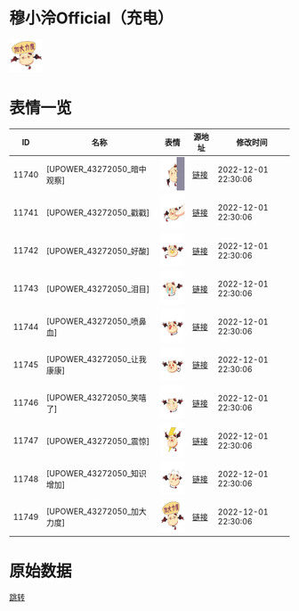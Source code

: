 # 穆小泠Official（充电）

<img src="./cover.png" height="60" alt="cover" />

# 表情一览

|ID|名称|表情|源地址|修改时间|
|----|----|----|----|----|
|11740|[UPOWER_43272050_暗中观察]|<img src="./pic/011740_%5BUPOWER_43272050_暗中观察%5D.png" height="60" alt="暗中观察"/>|[链接](https://i0.hdslb.com/bfs/garb/9b18f91e519214e75e35da89d8b9405185b30de0.png)|2022-12-01 22:30:06|
|11741|[UPOWER_43272050_戳戳]|<img src="./pic/011741_%5BUPOWER_43272050_戳戳%5D.png" height="60" alt="戳戳"/>|[链接](https://i0.hdslb.com/bfs/garb/ee2ce87fc0c6aa68a78ac5e25677bb0b0e4eb1de.png)|2022-12-01 22:30:06|
|11742|[UPOWER_43272050_好酸]|<img src="./pic/011742_%5BUPOWER_43272050_好酸%5D.png" height="60" alt="好酸"/>|[链接](https://i0.hdslb.com/bfs/garb/0cf77d7362555a39615b738fd08a90cec9c30ea2.png)|2022-12-01 22:30:06|
|11743|[UPOWER_43272050_泪目]|<img src="./pic/011743_%5BUPOWER_43272050_泪目%5D.png" height="60" alt="泪目"/>|[链接](https://i0.hdslb.com/bfs/garb/8aeffd03dedef1d748da2f6afca52e4b4808e445.png)|2022-12-01 22:30:06|
|11744|[UPOWER_43272050_喷鼻血]|<img src="./pic/011744_%5BUPOWER_43272050_喷鼻血%5D.png" height="60" alt="喷鼻血"/>|[链接](https://i0.hdslb.com/bfs/garb/dab2abcd0709d011a12f1ee55eb518c0e03c6460.png)|2022-12-01 22:30:06|
|11745|[UPOWER_43272050_让我康康]|<img src="./pic/011745_%5BUPOWER_43272050_让我康康%5D.png" height="60" alt="让我康康"/>|[链接](https://i0.hdslb.com/bfs/garb/dafad97469e56cf572dd2b631e03b5fb48740737.png)|2022-12-01 22:30:06|
|11746|[UPOWER_43272050_笑嘻了]|<img src="./pic/011746_%5BUPOWER_43272050_笑嘻了%5D.png" height="60" alt="笑嘻了"/>|[链接](https://i0.hdslb.com/bfs/garb/88b7d479937598913746f96585b3b2118a1f16dc.png)|2022-12-01 22:30:06|
|11747|[UPOWER_43272050_震惊]|<img src="./pic/011747_%5BUPOWER_43272050_震惊%5D.png" height="60" alt="震惊"/>|[链接](https://i0.hdslb.com/bfs/garb/75630e70ee97dec807a36c4de5be5fb2e90aa691.png)|2022-12-01 22:30:06|
|11748|[UPOWER_43272050_知识增加]|<img src="./pic/011748_%5BUPOWER_43272050_知识增加%5D.png" height="60" alt="知识增加"/>|[链接](https://i0.hdslb.com/bfs/garb/a42daac3b6a3b27eda4c5fcfcb1cb0595e654944.png)|2022-12-01 22:30:06|
|11749|[UPOWER_43272050_加大力度]|<img src="./pic/011749_%5BUPOWER_43272050_加大力度%5D.png" height="60" alt="加大力度"/>|[链接](https://i0.hdslb.com/bfs/garb/0b114a72424a89911e0e0fbecec373e4c5a1d9a6.png)|2022-12-01 22:30:06|

# 原始数据

[跳转](./raw.json)


